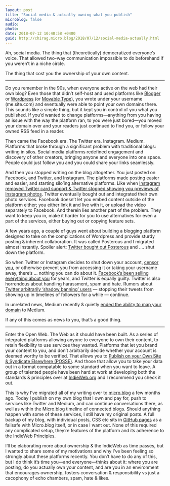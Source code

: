 ```yaml
---
layout: post
title: "Social media & actually owning what you publish"
microblog: false
audio: 
photo: 
date: 2018-07-12 10:48:58 +0400
guid: http://chirag.micro.blog/2018/07/12/social-media-actually.html
---
```

Ah, social media. The thing that (theoretically) democratized everyone’s voice. That allowed two-way communication impossible to do beforehand if you weren’t in a niche circle.

The thing that cost you the ownership of your own content.

* * * 

Do you remember in the 90s, when everyone active on the web had their own blog? Even those that didn’t self-host and used platforms like [Blogger](https://blogger.com) or [Wordpress](https://wordpress.com) (or [Movable Type](https://https://www.movabletype.org)), you wrote under your username (me.site.com) and eventually were able to point your own domains there. This sounds like a simple thing, but it kept you in control of you what you published. If you’d wanted to change platforms—anything from you having an issue with the way the platform ran, to you were just bored—you moved your domain over and your readers just continued to find you, or follow your owned RSS feed in a reader.

Then came the Facebook era. The Twitter era. Instagram. Medium. Platforms that broke through a significant problem with traditional blogs: writing in silos. Social media platforms redefined engagement and discovery of other creators, bringing anyone and everyone into one space. People could just follow you and you could share your links seamlessly.

And then you stopped writing on the blog altogether. You just posted on Facebook, and Twitter, and Instagram. The platforms made posting easier and easier, and starting silo’ing alternative platforms. Like when [Instagram removed Twitter card support & Twitter stopped showing you previews of Instagram photos](https://techcrunch.com/2012/12/09/it-appears-that-instagram-photos-arent-showing-up-in-twitter-streams-at-all/). Twitter eventually bought out and integrated their own photo services. Facebook doesn’t let you embed content outside of the platform either; you either link it and live with it, or upload the video separately to Facebook. And therein lies another part of the problem. They want to keep you in, make it harder for you to use alternatives for even a part of the services, either buying out or copying feature sets.

A few years ago, a couple of guys went about building a blogging platform designed to take on the complications of Wordpress and provide sturdy posting & inherent collaboration. It was called Posterous and I migrated almost instantly. Spoiler alert: [Twitter bought out Posterous](http://www.chirag.biz/2012/12/03/with-a-heavy.html) and .... shut down the platform.

So when Twitter or Instagram decides to shut down your account, [censor you](https://boffosocko.com/2018/02/16/facebook-is-censoring-my-notes/), or otherwise prevent you from accessing it or taking your username away, there’s ... nothing you can do about it. [Facebook’s been selling everything about you](https://amaeya.fm/techtree/e/361a2347383d3c/) for years, and Twitter is equally guilty. Twitter is also horrendous about handling harassment, spam and hate. Rumors about [Twitter arbitrarily ‘shadow banning’ users](https://www.quora.com/How-do-I-recover-a-Twitter-account-from-Shadowban) — stopping their tweets from showing up in timelines of followers for a while — continue. 

In unrelated news, Medium recently & quietly [ended the ability to map your domain](https://help.medium.com/hc/en-us/articles/115003053487-Custom-Domain-FAQ) to Medium.

If any of this comes as news to you, that’s a good thing. 

* * * 

Enter the Open Web. The Web as it should have been built. As a series of integrated platforms allowing anyone to everyone to own their content, to retain flexibility to use services they wanted. Platforms that let you brand your content to you, and don’t arbitrarily decide whether your account is deemed worthy to be verified. That allows you to [Publish on your Own Site & Syndicate Elsewhere (POSSE)](https://indieweb.org/POSSE). And those that allow you to take your data out in a format compatable to some standard when you want to leave. A group of talented people have been hard at work at developing both the standards & principles over at [IndieWeb.org](https://indieweb.org/) and I recommend you check it out.

This is why I’ve migrated all of my writing over to [micro.blog](https://micro.blog) a few months ago. Today I publish on my own blog that I own and pay for, push to services like Twitter and Medium, and can continue conversations there, as well as within the Micro.blog timeline of connected blogs. Should anything happen with some of these services, I still have my original posts. A full backup of my blog, with individual posts, CSS etc sits in [GitHub pages](https://chiragnd.github.io) as a failsafe with Micro.blog itself, or in case I want out. None of this required any complicated setup, they’re features of the platform and its adherence to the IndieWeb Principles.

I’ll be elaborating more about ownership & the IndieWeb as time passes, but I wanted to share some of my motivations and why I’ve been feeling so strongly about these platforms recently. You don’t have to do any of this, but I do think it’s time you—and everyone—thinks about it: where you are posting, do you actually own your content, and are you in an environment that encourages ownership, fosters conversation & responsibility vs just a cacophony of echo chambers, spam, hate & likes.
